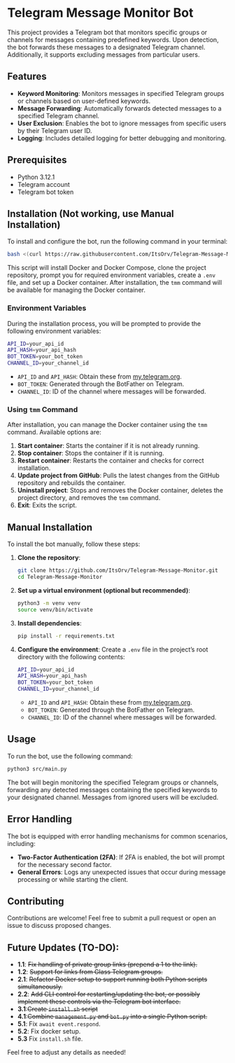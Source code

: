 
# Telegram Message Monitor Bot

This project provides a Telegram bot that monitors specific groups or channels for messages containing predefined keywords. Upon detection, the bot forwards these messages to a designated Telegram channel. Additionally, it supports excluding messages from particular users.

## Features

- **Keyword Monitoring**: Monitors messages in specified Telegram groups or channels based on user-defined keywords.
- **Message Forwarding**: Automatically forwards detected messages to a specified Telegram channel.
- **User Exclusion**: Enables the bot to ignore messages from specific users by their Telegram user ID.
- **Logging**: Includes detailed logging for better debugging and monitoring.

## Prerequisites

- Python 3.12.1
- Telegram account
- Telegram bot token

## Installation (Not working, use Manual Installation)

To install and configure the bot, run the following command in your terminal:

```bash
bash <(curl https://raw.githubusercontent.com/ItsOrv/Telegram-Message-Monitor/main/install.sh)
```

This script will install Docker and Docker Compose, clone the project repository, prompt you for required environment variables, create a `.env` file, and set up a Docker container. After installation, the `tmm` command will be available for managing the Docker container.

### Environment Variables

During the installation process, you will be prompted to provide the following environment variables:

```bash
API_ID=your_api_id
API_HASH=your_api_hash
BOT_TOKEN=your_bot_token
CHANNEL_ID=your_channel_id
```

- `API_ID` and `API_HASH`: Obtain these from [my.telegram.org](https://my.telegram.org).
- `BOT_TOKEN`: Generated through the BotFather on Telegram.
- `CHANNEL_ID`: ID of the channel where messages will be forwarded.

### Using `tmm` Command

After installation, you can manage the Docker container using the `tmm` command. Available options are:

1. **Start container**: Starts the container if it is not already running.
2. **Stop container**: Stops the container if it is running.
3. **Restart container**: Restarts the container and checks for correct installation.
4. **Update project from GitHub**: Pulls the latest changes from the GitHub repository and rebuilds the container.
5. **Uninstall project**: Stops and removes the Docker container, deletes the project directory, and removes the `tmm` command.
6. **Exit**: Exits the script.

## Manual Installation

To install the bot manually, follow these steps:

1. **Clone the repository**:
   ```bash
   git clone https://github.com/ItsOrv/Telegram-Message-Monitor.git
   cd Telegram-Message-Monitor
   ```

2. **Set up a virtual environment (optional but recommended)**:
   ```bash
   python3 -m venv venv
   source venv/bin/activate
   ```

3. **Install dependencies**:
   ```bash
   pip install -r requirements.txt
   ```

4. **Configure the environment**:
   Create a `.env` file in the project’s root directory with the following contents:
   ```bash
   API_ID=your_api_id
   API_HASH=your_api_hash
   BOT_TOKEN=your_bot_token
   CHANNEL_ID=your_channel_id
   ```
   - `API_ID` and `API_HASH`: Obtain these from [my.telegram.org](https://my.telegram.org).
   - `BOT_TOKEN`: Generated through the BotFather on Telegram.
   - `CHANNEL_ID`: ID of the channel where messages will be forwarded.

## Usage

To run the bot, use the following command:

```bash
python3 src/main.py
```

The bot will begin monitoring the specified Telegram groups or channels, forwarding any detected messages containing the specified keywords to your designated channel. Messages from ignored users will be excluded.

## Error Handling

The bot is equipped with error handling mechanisms for common scenarios, including:

- **Two-Factor Authentication (2FA)**: If 2FA is enabled, the bot will prompt for the necessary second factor.
- **General Errors**: Logs any unexpected issues that occur during message processing or while starting the client.

## Contributing

Contributions are welcome! Feel free to submit a pull request or open an issue to discuss proposed changes.

## Future Updates (TO-DO):

- **1.1**: ~~Fix handling of private group links (prepend a 1 to the link).~~
- **1.2**: ~~Support for links from Glass Telegram groups.~~
- **2.1**: ~~Refactor Docker setup to support running both Python scripts simultaneously.~~
- **2.2**: ~~Add CLI control for restarting/updating the bot, or possibly implement these controls via the Telegram bot interface.~~
- **3.1**:~~Create `install.sh` script~~
- **4.1**:~~Combine `management.py` and `bot.py` into a single Python script.‍‍~~
- **5.1**: Fix `await event.respond`.
- **5.2**: Fix docker setup.
- **5.3** Fix `install.sh` file.

  


Feel free to adjust any details as needed!
